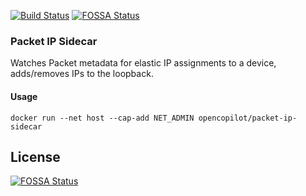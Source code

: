 [![Build Status](https://travis-ci.org/opencopilot/packet-ip-sidecar.svg?branch=master)](https://travis-ci.org/opencopilot/packet-ip-sidecar)
[![FOSSA Status](https://app.fossa.io/api/projects/git%2Bgithub.com%2Fopencopilot%2Fpacket-ip-sidecar.svg?type=shield)](https://app.fossa.io/projects/git%2Bgithub.com%2Fopencopilot%2Fpacket-ip-sidecar?ref=badge_shield)
### Packet IP Sidecar

Watches Packet metadata for elastic IP assignments to a device, adds/removes IPs to the loopback.


#### Usage

`docker run --net host --cap-add NET_ADMIN opencopilot/packet-ip-sidecar`


## License
[![FOSSA Status](https://app.fossa.io/api/projects/git%2Bgithub.com%2Fopencopilot%2Fpacket-ip-sidecar.svg?type=large)](https://app.fossa.io/projects/git%2Bgithub.com%2Fopencopilot%2Fpacket-ip-sidecar?ref=badge_large)
